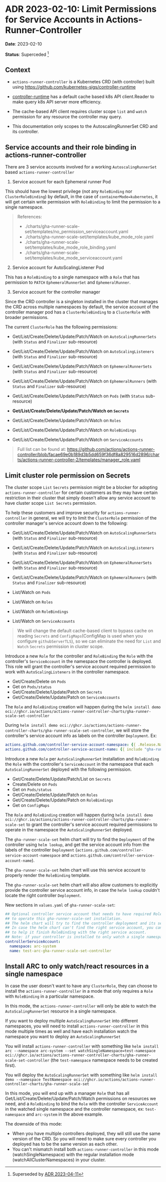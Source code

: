 # ADR 2023-02-10: Limit Permissions for Service Accounts in Actions-Runner-Controller

**Date**: 2023-02-10

**Status**: Superceded [^1]

## Context

- `actions-runner-controller` is a Kubernetes CRD (with controller) built using https://github.com/kubernetes-sigs/controller-runtime

- [controller-runtime](https://github.com/kubernetes-sigs/controller-runtime) has a default cache based k8s API client.Reader to make query k8s API server more efficiency.

- The cache-based API client requires cluster scope `list` and `watch` permission for any resource the controller may query.

- This documentation only scopes to the AutoscalingRunnerSet CRD and its controller.

## Service accounts and their role binding in actions-runner-controller

There are 3 service accounts involved for a working `AutoscalingRunnerSet` based `actions-runner-controller`

1. Service account for each Ephemeral runner Pod

This should have the lowest privilege (not any `RoleBinding` nor `ClusterRoleBinding`) by default, in the case of `containerMode=kubernetes`, it will get certain write permission with `RoleBinding` to limit the permission to a single namespace.

> References:
>
> - ./charts/gha-runner-scale-set/templates/no_permission_serviceaccount.yaml
> - ./charts/gha-runner-scale-set/templates/kube_mode_role.yaml
> - ./charts/gha-runner-scale-set/templates/kube_mode_role_binding.yaml
> - ./charts/gha-runner-scale-set/templates/kube_mode_serviceaccount.yaml

2. Service account for AutoScalingListener Pod

This has a `RoleBinding` to a single namespace with a `Role` that has permission to `PATCH` `EphemeralRunnerSet` and `EphemeralRunner`.

3. Service account for the controller manager

Since the CRD controller is a singleton installed in the cluster that manages the CRD across multiple namespaces by default, the service account of the controller manager pod has a `ClusterRoleBinding` to a `ClusterRole` with broader permissions.

The current `ClusterRole` has the following permissions:

- Get/List/Create/Delete/Update/Patch/Watch on `AutoScalingRunnerSets` (with `Status` and `Finalizer` sub-resource)
- Get/List/Create/Delete/Update/Patch/Watch on `AutoScalingListeners` (with `Status` and `Finalizer` sub-resource)
- Get/List/Create/Delete/Update/Patch/Watch on `EphemeralRunnerSets` (with `Status` and `Finalizer` sub-resource)
- Get/List/Create/Delete/Update/Patch/Watch on `EphemeralRunners` (with `Status` and `Finalizer` sub-resource)

- Get/List/Create/Delete/Update/Patch/Watch on `Pods` (with `Status` sub-resource)
- **Get/List/Create/Delete/Update/Patch/Watch on `Secrets`**
- Get/List/Create/Delete/Update/Patch/Watch on `Roles`
- Get/List/Create/Delete/Update/Patch/Watch on `RoleBindings`
- Get/List/Create/Delete/Update/Patch/Watch on `ServiceAccounts`

> Full list can be found at: https://github.com/actions/actions-runner-controller/blob/facae69e0b189d3b5dd659f36df8a829516d2896/charts/actions-runner-controller-2/templates/manager_role.yaml

## Limit cluster role permission on Secrets

The cluster scope `List` `Secrets` permission might be a blocker for adopting `actions-runner-controller` for certain customers as they may have certain restriction in their cluster that simply doesn't allow any service account to have cluster scope `List Secrets` permission.

To help these customers and improve security for `actions-runner-controller` in general, we will try to limit the `ClusterRole` permission of the controller manager's service account down to the following:

- Get/List/Create/Delete/Update/Patch/Watch on `AutoScalingRunnerSets` (with `Status` and `Finalizer` sub-resource)
- Get/List/Create/Delete/Update/Patch/Watch on `AutoScalingListeners` (with `Status` and `Finalizer` sub-resource)
- Get/List/Create/Delete/Update/Patch/Watch on `EphemeralRunnerSets` (with `Status` and `Finalizer` sub-resource)
- Get/List/Create/Delete/Update/Patch/Watch on `EphemeralRunners` (with `Status` and `Finalizer` sub-resource)

- List/Watch on `Pods`
- List/Watch on `Roles`
- List/Watch on `RoleBindings`
- List/Watch on `ServiceAccounts`

> We will change the default cache-based client to bypass cache on reading `Secrets` and `ConfigMaps`(ConfigMap is used when you configure `githubServerTLS`), so we can eliminate the need for `List` and `Watch` `Secrets` permission in cluster scope.

Introduce a new `Role` for the controller and `RoleBinding` the `Role` with the controller's `ServiceAccount` in the namespace the controller is deployed. This role will grant the controller's service account required permission to work with `AutoScalingListeners` in the controller namespace.

- Get/Create/Delete on `Pods`
- Get on `Pods/status`
- Get/Create/Delete/Update/Patch on `Secrets`
- Get/Create/Delete/Update/Patch on `ServiceAccounts`

The `Role` and `RoleBinding` creation will happen during the `helm install demo oci://ghcr.io/actions/actions-runner-controller-charts/gha-runner-scale-set-controller`

During `helm install demo oci://ghcr.io/actions/actions-runner-controller-charts/gha-runner-scale-set-controller`, we will store the controller's service account info as labels on the controller `Deployment`.
Ex:

```yaml
actions.github.com/controller-service-account-namespace: {{ .Release.Namespace }}
actions.github.com/controller-service-account-name: {{ include "gha-runner-scale-set-controller.serviceAccountName" . }}
```

Introduce a new `Role` per `AutoScalingRunnerSet` installation and `RoleBinding` the `Role` with the controller's `ServiceAccount` in the namespace that each `AutoScalingRunnerSet` deployed with the following permission.

- Get/Create/Delete/Update/Patch/List on `Secrets`
- Create/Delete on `Pods`
- Get on `Pods/status`
- Get/Create/Delete/Update/Patch on `Roles`
- Get/Create/Delete/Update/Patch on `RoleBindings`
- Get on `ConfigMaps`

The `Role` and `RoleBinding` creation will happen during `helm install demo oci://ghcr.io/actions/actions-runner-controller-charts/gha-runner-scale-set` to grant the controller's service account required permissions to operate in the namespace the `AutoScalingRunnerSet` deployed.

The `gha-runner-scale-set` helm chart will try to find the `Deployment` of the controller using `helm lookup`, and get the service account info from the labels of the controller `Deployment` (`actions.github.com/controller-service-account-namespace` and `actions.github.com/controller-service-account-name`).

The `gha-runner-scale-set` helm chart will use this service account to properly render the `RoleBinding` template.

The `gha-runner-scale-set` helm chart will also allow customers to explicitly provide the controller service account info, in case the `helm lookup` couldn't locate the right controller `Deployment`.

New sections in `values.yaml` of `gha-runner-scale-set`:

```yaml
## Optional controller service account that needs to have required Role and RoleBinding
## to operate this gha-runner-scale-set installation.
## The helm chart will try to find the controller deployment and its service account at installation time.
## In case the helm chart can't find the right service account, you can explicitly pass in the following value
## to help it finish RoleBinding with the right service account.
## Note: if your controller is installed to only watch a single namespace, you have to pass these values explicitly.
controllerServiceAccount:
  namespace: arc-system
  name: test-arc-gha-runner-scale-set-controller
```

## Install ARC to only watch/react resources in a single namespace

In case the user doesn't want to have any `ClusterRole`, they can choose to install the `actions-runner-controller` in a mode that only requires a `Role` with `RoleBinding` in a particular namespace.

In this mode, the `actions-runner-controller` will only be able to watch the `AutoScalingRunnerSet` resource in a single namespace.

If you want to deploy multiple `AutoScalingRunnerSet` into different namespaces, you will need to install `actions-runner-controller` in this mode multiple times as well and have each installation watch the namespace you want to deploy an `AutoScalingRunnerSet`

You will install `actions-runner-controller` with something like `helm install arc --namespace arc-system --set watchSingleNamespace=test-namespace oci://ghcr.io/actions/actions-runner-controller-charts/gha-runner-scale-set-controller` (the `test-namespace` namespace needs to be created first).

You will deploy the `AutoScalingRunnerSet` with something like `helm install demo --namespace TestNamespace oci://ghcr.io/actions/actions-runner-controller-charts/gha-runner-scale-set`

In this mode, you will end up with a manager `Role` that has all Get/List/Create/Delete/Update/Patch/Watch permissions on resources we need, and a `RoleBinding` to bind the `Role` with the controller `ServiceAccount` in the watched single namespace and the controller namespace, ex: `test-namespace` and `arc-system` in the above example.

The downside of this mode:

- When you have multiple controllers deployed, they will still use the same version of the CRD. So you will need to make sure every controller you deployed has to be the same version as each other.
- You can't mismatch install both `actions-runner-controller` in this mode (watchSingleNamespace) with the regular installation mode (watchAllClusterNamespaces) in your cluster.

[^1]: Superseded by [ADR 2023-04-11](2023-04-11-limit-manager-role-permission.md)

